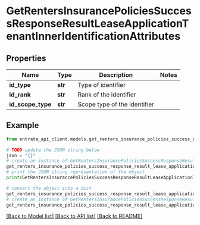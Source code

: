 # GetRentersInsurancePoliciesSuccessResponseResultLeaseApplicationTenantInnerIdentificationAttributes


## Properties

Name | Type | Description | Notes
------------ | ------------- | ------------- | -------------
**id_type** | **str** | Type of identifier | 
**id_rank** | **str** | Rank of the identifier | 
**id_scope_type** | **str** | Scope type of the identifier | 

## Example

```python
from entrata_api_client.models.get_renters_insurance_policies_success_response_result_lease_application_tenant_inner_identification_attributes import GetRentersInsurancePoliciesSuccessResponseResultLeaseApplicationTenantInnerIdentificationAttributes

# TODO update the JSON string below
json = "{}"
# create an instance of GetRentersInsurancePoliciesSuccessResponseResultLeaseApplicationTenantInnerIdentificationAttributes from a JSON string
get_renters_insurance_policies_success_response_result_lease_application_tenant_inner_identification_attributes_instance = GetRentersInsurancePoliciesSuccessResponseResultLeaseApplicationTenantInnerIdentificationAttributes.from_json(json)
# print the JSON string representation of the object
print(GetRentersInsurancePoliciesSuccessResponseResultLeaseApplicationTenantInnerIdentificationAttributes.to_json())

# convert the object into a dict
get_renters_insurance_policies_success_response_result_lease_application_tenant_inner_identification_attributes_dict = get_renters_insurance_policies_success_response_result_lease_application_tenant_inner_identification_attributes_instance.to_dict()
# create an instance of GetRentersInsurancePoliciesSuccessResponseResultLeaseApplicationTenantInnerIdentificationAttributes from a dict
get_renters_insurance_policies_success_response_result_lease_application_tenant_inner_identification_attributes_from_dict = GetRentersInsurancePoliciesSuccessResponseResultLeaseApplicationTenantInnerIdentificationAttributes.from_dict(get_renters_insurance_policies_success_response_result_lease_application_tenant_inner_identification_attributes_dict)
```
[[Back to Model list]](../README.md#documentation-for-models) [[Back to API list]](../README.md#documentation-for-api-endpoints) [[Back to README]](../README.md)



